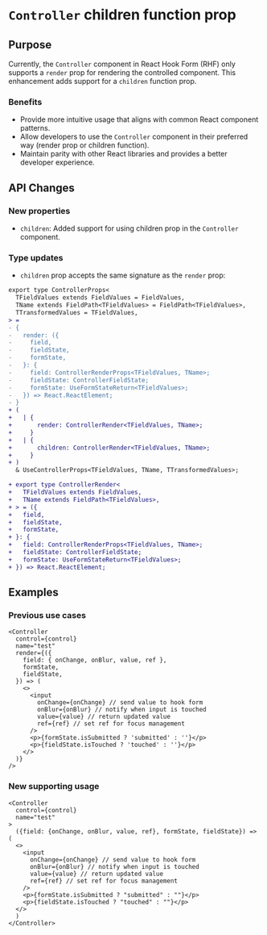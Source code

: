 # `Controller` children function prop

## Purpose

Currently, the `Controller` component in React Hook Form (RHF) only supports a `render` prop for rendering the controlled component. This enhancement adds support for a `children` function prop.

### Benefits

- Provide more intuitive usage that aligns with common React component patterns.
- Allow developers to use the `Controller` component in their preferred way (render prop or children function).
- Maintain parity with other React libraries and provides a better developer experience.

## API Changes

### New properties

- `children`: Added support for using children prop in the `Controller` component.

### Type updates

- `children` prop accepts the same signature as the `render` prop:

```diff
export type ControllerProps<
  TFieldValues extends FieldValues = FieldValues,
  TName extends FieldPath<TFieldValues> = FieldPath<TFieldValues>,
  TTransformedValues = TFieldValues,
> =
- {
-   render: ({
-     field,
-     fieldState,
-     formState,
-   }: {
-     field: ControllerRenderProps<TFieldValues, TName>;
-     fieldState: ControllerFieldState;
-     formState: UseFormStateReturn<TFieldValues>;
-   }) => React.ReactElement;
- }
+ (
+   | {
+       render: ControllerRender<TFieldValues, TName>;
+     }
+   | {
+       children: ControllerRender<TFieldValues, TName>;
+     }
+ )
  & UseControllerProps<TFieldValues, TName, TTransformedValues>;

+ export type ControllerRender<
+   TFieldValues extends FieldValues,
+   TName extends FieldPath<TFieldValues>,
+ > = ({
+   field,
+   fieldState,
+   formState,
+ }: {
+   field: ControllerRenderProps<TFieldValues, TName>;
+   fieldState: ControllerFieldState;
+   formState: UseFormStateReturn<TFieldValues>;
+ }) => React.ReactElement;
```

## Examples

### Previous use cases

```tsx
<Controller
  control={control}
  name="test"
  render={({
    field: { onChange, onBlur, value, ref },
    formState,
    fieldState,
  }) => (
    <>
      <input
        onChange={onChange} // send value to hook form
        onBlur={onBlur} // notify when input is touched
        value={value} // return updated value
        ref={ref} // set ref for focus management
      />
      <p>{formState.isSubmitted ? 'submitted' : ''}</p>
      <p>{fieldState.isTouched ? 'touched' : ''}</p>
    </>
  )}
/>
```

### New supporting usage

```tsx
<Controller
  control={control}
  name="test"
>
  ({field: {onChange, onBlur, value, ref}, formState, fieldState}) => (
  <>
    <input
      onChange={onChange} // send value to hook form
      onBlur={onBlur} // notify when input is touched
      value={value} // return updated value
      ref={ref} // set ref for focus management
    />
    <p>{formState.isSubmitted ? "submitted" : ""}</p>
    <p>{fieldState.isTouched ? "touched" : ""}</p>
  </>
  )
</Controller>
```
